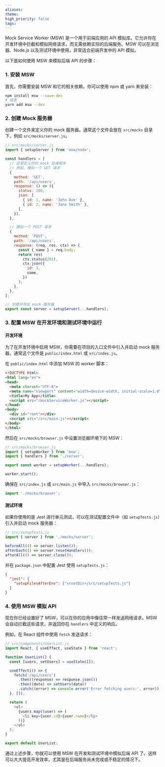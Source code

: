 ```yaml
---
aliases: 
theme: 
high_priority: false
tags:
---
```

Mock Service Worker (MSW) 是一个用于前端应用的 API 模拟库。它允许你在开发环境中拦截和模拟网络请求，而无需依赖实际的后端服务。MSW 可以在浏览器、Node.js 以及测试环境中使用，非常适合前端开发中的 API 模拟。

以下是如何使用 MSW 来模拟后端 API 的步骤：

### 1. 安装 MSW

首先，你需要安装 MSW 和它的相关依赖。你可以使用 npm 或 yarn 来安装：

```bash
npm install msw --save-dev
# 或者
yarn add msw --dev
```

### 2. 创建 Mock 服务器

创建一个文件来定义你的 mock 服务器。通常这个文件会放在 `src/mocks` 目录下，例如 `src/mocks/server.js`。

```javascript
// src/mocks/server.js
import { setupServer } from 'msw/node';

const handlers = [
  // 这里定义你的 mock 处理程序
  // 例如，模拟一个 GET 请求
  {
    method: 'GET',
    path: '/api/users',
    response: () => ({
      status: 200,
      json: [
        { id: 1, name: 'John Doe' },
        { id: 2, name: 'Jane Smith' },
      ],
    }),
  },

  // 模拟一个 POST 请求
  {
    method: 'POST',
    path: '/api/users',
    response: (req, res, ctx) => {
      const { name } = req.body;
      return res(
        ctx.status(201),
        ctx.json({
          id: 3,
          name,
        })
      );
    },
  },
];

// 创建并导出 mock 服务器
export const server = setupServer(...handlers);
```

### 3. 配置 MSW 在开发环境和测试环境中运行

#### 开发环境

为了在开发环境中启用 MSW，你需要在项目的入口文件中引入并启动 mock 服务器。通常这个文件是 `public/index.html` 或 `src/index.js`。

在 `public/index.html` 中添加 MSW 的 worker 脚本：

```html
<!DOCTYPE html>
<html lang="en">
<head>
  <meta charset="UTF-8">
  <meta name="viewport" content="width=device-width, initial-scale=1.0">
  <title>My App</title>
  <script src="/mockServiceWorker.js"></script>
</head>
<body>
  <div id="root"></div>
  <script src="/src/main.js"></script>
</body>
</html>
```

然后在 `src/mocks/browser.js` 中设置浏览器环境下的 MSW：

```javascript
// src/mocks/browser.js
import { setupWorker } from 'msw';
import { handlers } from './server';

export const worker = setupWorker(...handlers);

worker.start();
```

确保在 `src/index.js` 或 `src/main.js` 中导入 `src/mocks/browser.js`：

```javascript
import './mocks/browser';
```

#### 测试环境

如果你使用的是 Jest 进行单元测试，可以在测试配置文件中（如 `setupTests.js`）引入并启动 mock 服务器：

```javascript
// src/setupTests.js
import { server } from './mocks/server';

beforeAll(() => server.listen());
afterEach(() => server.resetHandlers());
afterAll(() => server.close());
```

并在 `package.json` 中配置 Jest 使用 `setupTests.js`：

```json
{
  "jest": {
    "setupFilesAfterEnv": ["<rootDir>/src/setupTests.js"]
  }
}
```

### 4. 使用 MSW 模拟 API

现在你已经设置好了 MSW，可以在你的应用中像往常一样发送网络请求。MSW 会自动拦截这些请求，并返回你在 `handlers` 中定义的响应。

例如，在 React 组件中使用 `fetch` 发送请求：

```javascript
// src/components/UserList.js
import React, { useEffect, useState } from 'react';

function UserList() {
  const [users, setUsers] = useState([]);

  useEffect(() => {
    fetch('/api/users')
      .then((response) => response.json())
      .then((data) => setUsers(data))
      .catch((error) => console.error('Error fetching users:', error));
  }, []);

  return (
    <ul>
      {users.map((user) => (
        <li key={user.id}>{user.name}</li>
      ))}
    </ul>
  );
}

export default UserList;
```

通过上述步骤，你就可以使用 MSW 在开发和测试环境中模拟后端 API 了。这样可以大大提高开发效率，尤其是在后端服务尚未完成或不稳定的情况下。